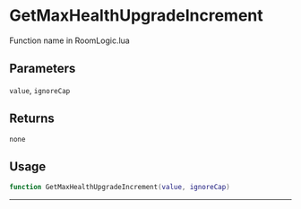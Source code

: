 # GetMaxHealthUpgradeIncrement
Function name in RoomLogic.lua
## Parameters
`value`, `ignoreCap`
## Returns
`none`
## Usage
```lua
function GetMaxHealthUpgradeIncrement(value, ignoreCap)
```
---
